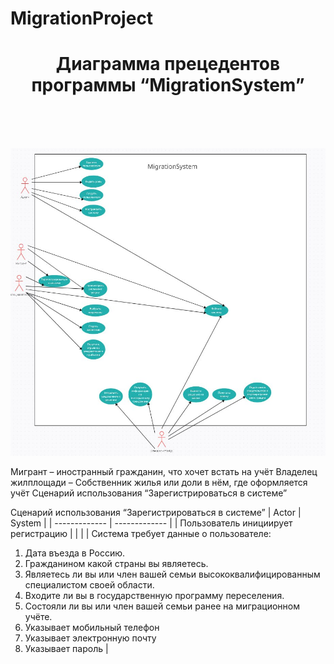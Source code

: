 # MigrationProject

<h1 align="center">Диаграмма прецедентов программы “MigrationSystem”</h1>
<br><br><br>

![](https://github.com/tenxdevelop/MigrationProject/blob/main/useCaseDiagram.jpg)


Мигрант – иностранный гражданин, что хочет встать на учёт
Владелец жилплощади – Собственник жилья или доли в нём, где оформляется учёт
Сценарий использования “Зарегистрироваться в системе”


Сценарий использования “Зарегистрироваться в системе”
|     Actor     |     System    |
| ------------- | ------------- |
| Пользователь инициирует регистрацию  |            |
|               | Система требует данные о пользователе:
1)	Дата въезда в Россию.
2)	Гражданином какой страны вы являетесь.
3)	Являетесь ли вы или член вашей семьи высококвалифицированным специалистом своей области.
4)	Входите ли вы в государственную программу переселения.
5)	Состояли ли вы или член вашей семьи ранее на миграционном учёте.
6)	Указывает мобильный телефон
7)	Указывает электронную почту
8)	Указывает пароль
|